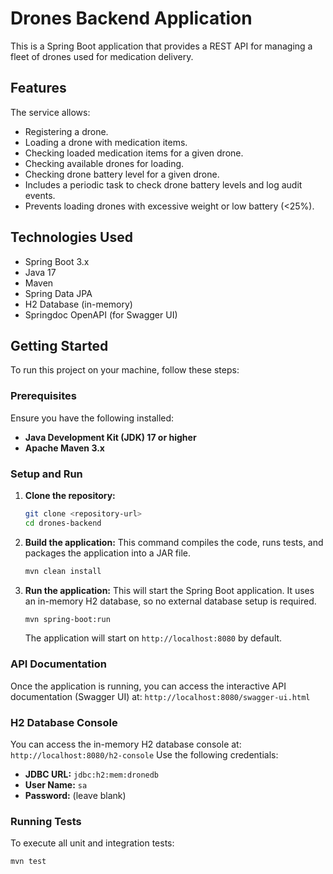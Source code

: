 # Drones Backend Application

This is a Spring Boot application that provides a REST API for managing a fleet of drones used for medication delivery.

## Features

The service allows:
*   Registering a drone.
*   Loading a drone with medication items.
*   Checking loaded medication items for a given drone.
*   Checking available drones for loading.
*   Checking drone battery level for a given drone.
*   Includes a periodic task to check drone battery levels and log audit events.
*   Prevents loading drones with excessive weight or low battery (<25%).

## Technologies Used

*   Spring Boot 3.x
*   Java 17
*   Maven
*   Spring Data JPA
*   H2 Database (in-memory)
*   Springdoc OpenAPI (for Swagger UI)

## Getting Started

To run this project on your machine, follow these steps:

### Prerequisites

Ensure you have the following installed:
*   **Java Development Kit (JDK) 17 or higher**
*   **Apache Maven 3.x**

### Setup and Run

1.  **Clone the repository:**
    ```bash
    git clone <repository-url>
    cd drones-backend
    ```

2.  **Build the application:**
    This command compiles the code, runs tests, and packages the application into a JAR file.
    ```bash
    mvn clean install
    ```

3.  **Run the application:**
    This will start the Spring Boot application. It uses an in-memory H2 database, so no external database setup is required.
    ```bash
    mvn spring-boot:run
    ```
    The application will start on `http://localhost:8080` by default.

### API Documentation

Once the application is running, you can access the interactive API documentation (Swagger UI) at:
`http://localhost:8080/swagger-ui.html`

### H2 Database Console

You can access the in-memory H2 database console at:
`http://localhost:8080/h2-console`
Use the following credentials:
*   **JDBC URL:** `jdbc:h2:mem:dronedb`
*   **User Name:** `sa`
*   **Password:** (leave blank)

### Running Tests

To execute all unit and integration tests:
```bash
mvn test
```